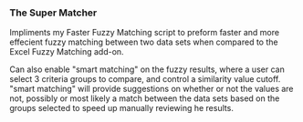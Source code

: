 ### The Super Matcher ###

Impliments my Faster Fuzzy Matching script to preform faster and more effecient fuzzy matching between two data sets when compared to the Excel Fuzzy Matching add-on.

Can also enable "smart matching" on the fuzzy results, where a user can select 3 criteria groups to compare, and control a similarity value cutoff. 
"smart matching" will provide suggestions on whether or not the values are not, possibly or most likely a match between the data sets based on the groups selected to speed up manually reviewing he results.
